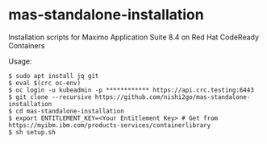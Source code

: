 # mas-standalone-installation

Installation scripts for Maximo Application Suite 8.4 on Red Hat CodeReady Containers

Usage:

```shell
$ sudo apt install jq git
$ eval $(crc oc-env)
$ oc login -u kubeadmin -p ************ https://api.crc.testing:6443
$ git clone --recursive https://github.com/nishi2go/mas-standalone-installation
$ cd mas-standalone-installation
$ export ENTITLEMENT_KEY=<Your Entitlement Key> # Get from https://myibm.ibm.com/products-services/containerlibrary
$ sh setup.sh
```
